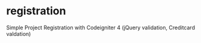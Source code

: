 # registration
Simple Project Registration with Codeigniter 4 (jQuery validation, Creditcard valdation)
